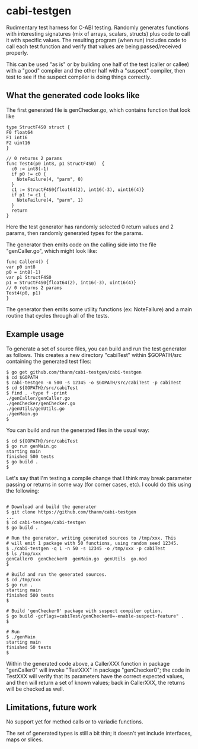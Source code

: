# cabi-testgen

Rudimentary test harness for C-ABI testing. Randomly generates functions with
interesting signatures (mix of arrays, scalars, structs) plus code to call it
with specific values. The resulting program (when run) includes code to call
each test function and verify that values are being passed/received properly.

This can be used "as is" or by building one half of the test (caller or callee)
with a "good" compiler and the other half with a "suspect" compiler, then test
to see if the suspect compiler is doing things correctly.

## What the generated code looks like

The first generated file is genChecker.go, which contains function that look like

```
type StructF4S0 struct {
F0 float64
F1 int16
F2 uint16
}

// 0 returns 2 params
func Test4(p0 int8, p1 StructF4S0)  {
  c0 := int8(-1)
  if p0 != c0 {
    NoteFailure(4, "parm", 0)
  }
  c1 := StructF4S0{float64(2), int16(-3), uint16(4)}
  if p1 != c1 {
    NoteFailure(4, "parm", 1)
  }
  return 
}
```

Here the test generator has randomly selected 0 return values and 2 params, then randomly generated types for the params.

The generator then emits code on the calling side into the file "genCaller.go", which might look like:

```
func Caller4() {
var p0 int8
p0 = int8(-1)
var p1 StructF4S0
p1 = StructF4S0{float64(2), int16(-3), uint16(4)}
// 0 returns 2 params
Test4(p0, p1)
}
```

The generator then emits some utility functions (ex: NoteFailure) and a main routine that cycles through all of the tests. 


## Example usage

To generate a set of source files, you can build and run the test generator as follows. This creates a new directory "cabiTest" within $GOPATH/src containing the generated test files:

```
$ go get github.com/thanm/cabi-testgen/cabi-testgen
$ cd $GOPATH
$ cabi-testgen -n 500 -s 12345 -o $GOPATH/src/cabiTest -p cabiTest
$ cd ${GOPATH}/src/cabiTest
$ find . -type f -print
./genCaller/genCaller.go
./genChecker/genChecker.go
./genUtils/genUtils.go
./genMain.go
$
```

You can build and run the generated files in the usual way:

```
$ cd ${GOPATH}/src/cabiTest
$ go run genMain.go
starting main
finished 500 tests
$ go build .
$

```

Let's say that I'm testing a compile change that I think may break parameter passing or returns in some way (for corner cases, etc). I could do this using the following:


```

# Download and build the generater
$ git clone https://github.com/thanm/cabi-testgen
...
$ cd cabi-testgen/cabi-testgen
$ go build .

# Run the generator, writing generated sources to /tmp/xxx. This 
# will emit 1 package with 50 functions, using random seed 12345.
$ ./cabi-testgen -q 1 -n 50 -s 12345 -o /tmp/xxx -p cabiTest
$ ls /tmp/xxx
genCaller0  genChecker0  genMain.go  genUtils  go.mod
$

# Build and run the generated sources.
$ cd /tmp/xxx
$ go run .
starting main
finished 500 tests
$

# Build 'genChecker0' package with suspect compiler option.
$ go build -gcflags=cabiTest/genChecker0=-enable-suspect-feature" .
$ 

# Run
$ ./genMain
starting main
finished 50 tests
$
```

Within the generated code above, a CallerXXX function in package "genCaller0" will invoke "TestXXX" in package "genChecker0"; the code in TestXXX will verify that its parameters have the correct expected values, and then will return a set of known values; back in CallerXXX, the returns will be checked as well.


## Limitations, future work

No support yet for method calls or to variadic functions. 

The set of generated types is still a bit thin; it doesn't yet include
interfaces, maps or slices.


